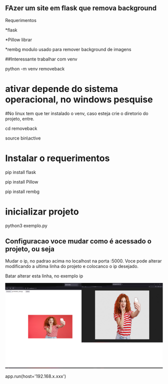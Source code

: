 ## FAzer um site em flask que remova background

Requerimentos

*flask

*Pillow librar

*rembg modulo usado para remover background de imagens


##Interessante trabalhar com venv


 python -m venv removeback


# ativar depende do sistema operacional, no windows pesquise

#No linux tem que ter instalado o venv, caso esteja crie 
o diretorio do projeto, entre.

 cd removeback
 
 source bin\active


# Instalar o requerimentos

pip install flask

pip install Pillow

pip install rembg

# inicializar projeto

python3 exemplo.py

## Configuracao voce mudar como é acessado o projeto, ou seja

Mudar o ip, no padrao acima no localhost na porta :5000.
Voce pode alterar modificando a ultima linha do projeto
e colocanco o ip desejado.

Batar alterar esta linha, no exemplo ip


![EXEMPLO](exemplo.png)

 app.run(host='192.168.x.xxx')  

